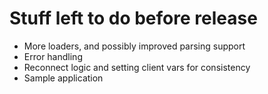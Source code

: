 # Stuff left to do before release

* More loaders, and possibly improved parsing support
* Error handling
* Reconnect logic and setting client vars for consistency
* Sample application
